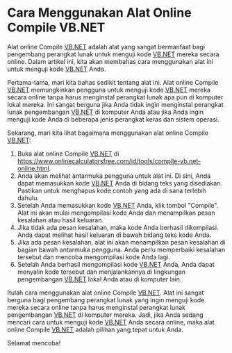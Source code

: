Cara Menggunakan Alat Online Compile VB.NET
===========================================

Alat online Compile [VB.NET](http://VB.NET) adalah alat yang sangat bermanfaat bagi pengembang perangkat lunak untuk menguji kode [VB.NET](http://VB.NET) mereka secara online. Dalam artikel ini, kita akan membahas cara menggunakan alat ini untuk menguji kode [VB.NET](http://VB.NET) Anda.

Pertama-tama, mari kita bahas sedikit tentang alat ini. Alat online Compile [VB.NET](http://VB.NET) memungkinkan pengguna untuk menguji kode [VB.NET](http://VB.NET) mereka secara online tanpa harus menginstal perangkat lunak apa pun di komputer lokal mereka. Ini sangat berguna jika Anda tidak ingin menginstal perangkat lunak pengembangan [VB.NET](http://VB.NET) di komputer Anda atau jika Anda ingin menguji kode Anda di beberapa jenis perangkat keras dan sistem operasi.

Sekarang, mari kita lihat bagaimana menggunakan alat online Compile [VB.NET](http://VB.NET):

1. Buka alat online Compile [VB.NET](http://VB.NET) di <https://www.onlinecalculatorsfree.com/id/tools/compile-vb.net-online.html>.
2. Anda akan melihat antarmuka pengguna untuk alat ini. Di sini, Anda dapat memasukkan kode [VB.NET](http://VB.NET) Anda di bidang teks yang disediakan. Pastikan untuk menghapus kode contoh yang ada di sana terlebih dahulu.
3. Setelah Anda memasukkan kode [VB.NET](http://VB.NET) Anda, klik tombol "Compile". Alat ini akan mulai mengompilasi kode Anda dan menampilkan pesan kesalahan atau hasil keluaran.
4. Jika tidak ada pesan kesalahan, maka kode Anda berhasil dikompilasi. Anda dapat melihat hasil keluaran di bawah bidang teks kode Anda.
5. Jika ada pesan kesalahan, alat ini akan menampilkan pesan kesalahan di bagian bawah antarmuka pengguna. Anda perlu memperbaiki kesalahan tersebut dan mencoba mengompilasi kode Anda lagi.
6. Setelah Anda berhasil mengompilasi kode [VB.NET](http://VB.NET) Anda, Anda dapat menyalin kode tersebut dan menjalankannya di lingkungan pengembangan [VB.NET](http://VB.NET) lokal Anda atau di komputer lain.

Itulah cara menggunakan alat online Compile [VB.NET](http://VB.NET). Alat ini sangat berguna bagi pengembang perangkat lunak yang ingin menguji kode mereka secara online tanpa harus menginstal perangkat lunak pengembangan [VB.NET](http://VB.NET) di komputer mereka. Jadi, jika Anda sedang mencari cara untuk menguji kode [VB.NET](http://VB.NET) Anda secara online, maka alat online Compile [VB.NET](http://VB.NET) adalah pilihan yang tepat untuk Anda.

Selamat mencoba!